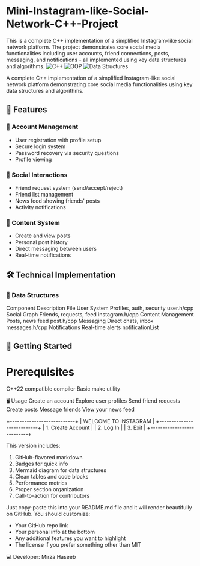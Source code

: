 # Mini-Instagram-like-Social-Network-C++-Project
This is a complete C++ implementation of a simplified Instagram-like social network platform. The project demonstrates core social media functionalities including user accounts, friend connections, posts, messaging, and notifications - all implemented using key data structures and algorithms.
![C++](https://img.shields.io/badge/C++-17-blue.svg)
![OOP](https://img.shields.io/badge/OOP-Yes-success.svg)
![Data Structures](https://img.shields.io/badge/Data%20Structures-BST%2C%20Linked%20Lists%2C%20Stacks-orange.svg)

A complete C++ implementation of a simplified Instagram-like social network platform demonstrating core social media functionalities using key data structures and algorithms.

## 🌟 Features

### 🔐 Account Management
- User registration with profile setup
- Secure login system
- Password recovery via security questions
- Profile viewing

### 🤝 Social Interactions
- Friend request system (send/accept/reject)
- Friend list management
- News feed showing friends' posts
- Activity notifications

### 📱 Content System
- Create and view posts
- Personal post history
- Direct messaging between users
- Real-time notifications

## 🛠️ Technical Implementation

### 🧠 Data Structures
Component	Description	File
User System	Profiles, auth, security	user.h/cpp
Social Graph	Friends, requests, feed	instagram.h/cpp
Content Management	Posts, news feed	post.h/cpp
Messaging	Direct chats, inbox	messages.h/cpp
Notifications	Real-time alerts	notificationList


## 🚀 Getting Started
# Prerequisites
C++22 compatible compiler
Basic make utility


🖥️ Usage
Create an account
Explore user profiles
Send friend requests
Create posts
Message friends
View your news feed


+---------------------------+
|   WELCOME TO INSTAGRAM    |
+---------------------------+
| 1. Create Account         |
| 2. Log In                 |
| 3. Exit                   |
+---------------------------+


This version includes:
1. GitHub-flavored markdown
2. Badges for quick info
3. Mermaid diagram for data structures
4. Clean tables and code blocks
5. Performance metrics
6. Proper section organization
7. Call-to-action for contributors

Just copy-paste this into your README.md file and it will render beautifully on GitHub. You should customize:
- Your GitHub repo link
- Your personal info at the bottom
- Any additional features you want to highlight
- The license if you prefer something other than MIT


💻 Developer: Mirza Haseeb
